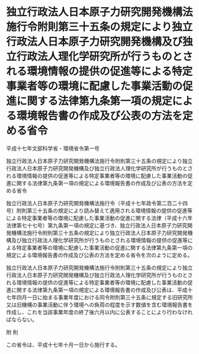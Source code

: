 # 独立行政法人日本原子力研究開発機構法施行令附則第三十五条の規定により独立行政法人日本原子力研究開発機構及び独立行政法人理化学研究所が行うものとされる環境情報の提供の促進等による特定事業者等の環境に配慮した事業活動の促進に関する法律第九条第一項の規定による環境報告書の作成及び公表の方法を定める省令

平成十七年文部科学省・環境省令第一号

独立行政法人日本原子力研究開発機構法施行令附則第三十五条の規定により独立行政法人日本原子力研究開発機構及び独立行政法人理化学研究所が行うものとされる環境情報の提供の促進等による特定事業者等の環境に配慮した事業活動の促進に関する法律第九条第一項の規定による環境報告書の作成及び公表の方法を定める省令

独立行政法人日本原子力研究開発機構法施行令（平成十七年政令第二百二十四号）附則第三十五条の規定により読み替えて適用される環境情報の提供の促進等による特定事業者等の環境に配慮した事業活動の促進に関する法律（平成十六年法律第七十七号）第九条第一項の規定に基づき、独立行政法人日本原子力研究開発機構法施行令附則第三十五条の規定により独立行政法人日本原子力研究開発機構及び独立行政法人理化学研究所が行うものとされる環境情報の提供の促進等による特定事業者等の環境に配慮した事業活動の促進に関する法律第九条第一項の規定による環境報告書の作成及び公表の方法を定める省令を次のように定める。

独立行政法人日本原子力研究開発機構法施行令附則第三十五条の規定により独立行政法人日本原子力研究開発機構及び独立行政法人理化学研究所が行うものとされる環境情報の提供の促進等による特定事業者等の環境に配慮した事業活動の促進に関する法律第九条第一項の規定による環境報告書の作成及び公表は、平成十七年四月一日に始まる事業年度における同令附則第三十五条に規定する旧研究所又は旧機構の事業活動に伴う環境への負荷の程度を示す数値を含む環境報告書を作成し、これを当該事業年度の終了後六月以内に公表することにより行わなければならない。

附 則

この省令は、平成十七年十月一日から施行する。
